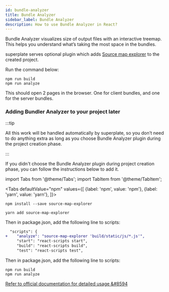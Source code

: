 ```yaml
---
id: bundle-analyzer
title: Bundle Analyzer
sidebar_label: Bundle Analyzer
description: How to use Bundle Analyzer in React?
---
```


Bundle Analyzer visualizes size of output files with an interactive treemap. This helps you understand what’s taking the most space in the bundles.

superplate serves optional plugin which adds [Source map explorer](https://github.com/danvk/source-map-explorer#readme) to the created project.

 Run the command below:

 ```
npm run build
npm run analyze
```

This should open 2 pages in the browser. One for client bundles, and one for the server bundles.

### Adding Bundler Analyzer to your project later
:::tip

All this work will be handled automatically by superplate, so you don’t need to do anything extra as long as you choose Bundle Analyzer plugin during the project creation phase.

:::


If you didn't choose the Bundle Analyzer plugin during project creation phase, you can follow the instructions below to add it. 

import Tabs from '@theme/Tabs';
import TabItem from '@theme/TabItem';

<Tabs
  defaultValue="npm"
  values={[
    {label: 'npm', value: 'npm'},
    {label: 'yarn', value: 'yarn'},
  ]}>
  <TabItem value="npm">

```
npm install --save source-map-explorer
```
  </TabItem>
  
  <TabItem value="yarn">

```
yarn add source-map-explorer
```
  </TabItem>
</Tabs>

Then in package.json, add the following line to scripts:

```diff
  "scripts": {
+    "analyze": "source-map-explorer 'build/static/js/*.js'",
     "start": "react-scripts start",
     "build": "react-scripts build",
     "test": "react-scripts test",
```

Then in package.json, add the following line to scripts:

```
npm run build
npm run analyze
```


[Refer to official documentation for detailed usage  &#8594](https://create-react-app.dev/docs/analyzing-the-bundle-size/)
